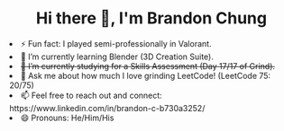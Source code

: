 <h1 align="center">
  Hi there 👋, I'm Brandon Chung
</h1>

<!--
**bchung9/bchung9** is a ✨ _special_ ✨ repository because its `README.md` (this file) appears on your GitHub profile.

Here are some ideas to get you started:

- 🔭 I’m currently working on ...
- 🌱 I’m currently learning ...
- 👯 I’m looking to collaborate on ...
- 🤔 I’m looking for help with ...
- 💬 Ask me about ...
- 📫 How to reach me: ...
- 😄 Pronouns: ...
- ⚡ Fun fact: ...
-->

<li>⚡ Fun fact: I played semi-professionally in Valorant.</li>
<li>🌱 I’m currently learning Blender (3D Creation Suite).</li>
<li><s>🌱 I’m currently studying for a Skills Assessment (Day 17/17 of Grind).</s></li>
<li>🤔 Ask me about how much I love grinding LeetCode! (LeetCode 75: 20/75)</li>
<li>📫 Feel free to reach out and connect: https://www.linkedin.com/in/brandon-c-b730a3252/</li>
<li>😄 Pronouns: He/Him/His</li>
